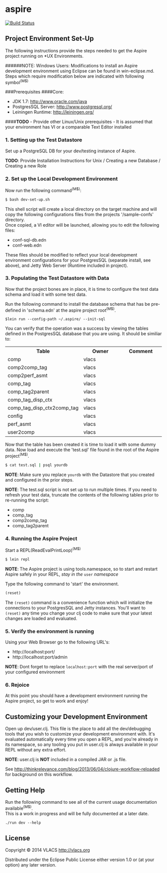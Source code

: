 # aspire
[![Build Status](https://travis-ci.org/vlacs/aspire.png?branch=master)](https://travis-ci.org/vlacs/aspire)


## Project Environment Set-Up
The following instructions provide the steps needed to get the Aspire project running on *UX Environments.

######NOTE: Windows Users: Modifications to install an Aspire development environment using Eclipse can be found in win-eclipse.md.  Steps which require modification below are indicated with following symbol<sup>(M$)</sup>

###Prerequisites
####Core:
- JDK 1.7: http://www.oracle.com/java
- PostgresSQL Server: http://www.postgresql.org/
- Leiningen Runtime: http://leiningen.org/

####<b>TODO</b> - Provide other Linux/Unix prerequisites - 
It is assumed that your environment has VI or a comparable Text Editor installed

### 1. Setting up the Test Datastore
Set up a PostgreSQL DB for your dev/testing instance of Aspire.

<b>TODO</b>: Provide Installation Instructions for Unix / Creating a new Database / Creating a new Role


### 2. Set up the Local Development Environment
Now run the following command<sup>(M$)</sup>:
```bash
$ bash dev-set-up.sh
```

This shell script will create a local directory on the target machine and will copy the following configurations files from the projects '/sample-confs' directory.  
Once copied, a VI editor will be launched, allowing you to edit the following files:
- conf-sql-db.edn
- conf-web.edn

These files should be modified to reflect your local development environment configurations for your PostgresSQL (separate install, see above),
and Jetty Web Server (Runtime included in project).

### 3. Populating the Test Datastore with Data
Now that the project bones are in place, it is time to configure the test data schema and load it with some test data.

Run the following command to install the database schema that has be pre-defined in 'schema.edn' at the aspire project root<sup>(M$)</sup>.
```
$lein run --config-path ~/.aspire/ --init-sql
```

You can verify that the operation was a success by viewing the tables defined in the PostgresSQL database that you are using.  It should be similiar to:
<table>
    <tr>
      <th class="ReportTableHeaderCell" width="33.3333333333333%">Table</th>
      <th class="ReportTableHeaderCell" width="33.3333333333333%">Owner</th>
      <th class="ReportTableHeaderCell" width="33.3333333333333%">Comment</th>
    </tr>
    <tr class="ReportDetailsEvenDataRow">
      <td class="ReportTableValueCell">comp</td>
      <td class="ReportTableValueCell">vlacs</td>
      <td class="ReportTableValueCell"> </td>
    </tr>
    <tr class="ReportDetailsOddDataRow">
      <td class="ReportTableValueCell">comp2comp_tag</td>
      <td class="ReportTableValueCell">vlacs</td>
      <td class="ReportTableValueCell"> </td>
    </tr>
    <tr class="ReportDetailsEvenDataRow">
      <td class="ReportTableValueCell">comp2perf_asmt</td>
      <td class="ReportTableValueCell">vlacs</td>
      <td class="ReportTableValueCell"> </td>
    </tr>
    <tr class="ReportDetailsOddDataRow">
      <td class="ReportTableValueCell">comp_tag</td>
      <td class="ReportTableValueCell">vlacs</td>
      <td class="ReportTableValueCell"> </td>
    </tr>
    <tr class="ReportDetailsEvenDataRow">
      <td class="ReportTableValueCell">comp_tag2parent</td>
      <td class="ReportTableValueCell">vlacs</td>
      <td class="ReportTableValueCell"> </td>
    </tr>
    <tr class="ReportDetailsOddDataRow">
      <td class="ReportTableValueCell">comp_tag_disp_ctx</td>
      <td class="ReportTableValueCell">vlacs</td>
      <td class="ReportTableValueCell"> </td>
    </tr>
    <tr class="ReportDetailsEvenDataRow">
      <td class="ReportTableValueCell">comp_tag_disp_ctx2comp_tag</td>
      <td class="ReportTableValueCell">vlacs</td>
      <td class="ReportTableValueCell"> </td>
    </tr>
    <tr class="ReportDetailsOddDataRow">
      <td class="ReportTableValueCell">config</td>
      <td class="ReportTableValueCell">vlacs</td>
      <td class="ReportTableValueCell"> </td>
    </tr>
    <tr class="ReportDetailsEvenDataRow">
      <td class="ReportTableValueCell">perf_asmt</td>
      <td class="ReportTableValueCell">vlacs</td>
      <td class="ReportTableValueCell"> </td>
    </tr>
    <tr class="ReportDetailsOddDataRow">
      <td class="ReportTableValueCell">user2comp</td>
      <td class="ReportTableValueCell">vlacs</td>
      <td class="ReportTableValueCell"> </td>
    </tr>
</table>


Now that the table has been created it is time to load it with some dummy data.  Now load and execute the 'test.sql' file found in the root of the Aspire project<sup>(M$)</sup>.
```bash
$ cat test.sql | psql yourdb
```

<b>NOTE</b>: Make sure you replace ```yourdb``` with the Datastore that you created and configured in the prior steps.

<b>NOTE</b>:  The test.sql script is not set up to run multiple times.  If you need to refresh your test data, truncate the contents of the following tables prior to re-running the script:
- comp
- comp_tag
- comp2comp_tag
- comp_tag2parent
      
      
### 4. Running the Aspire Project    
Start a REPL(ReadEvalPrintLoop)<sup>(M$)</sup>
```bash
$ lein repl
```

<b>NOTE</b>: The Aspire project is using tools.namespace, so to start and restart Aspire safely in your REPL, *stay in the* ```user``` *namespace*

Type the following command to 'start' the environment.
```clojure
(reset)
```

The ```(reset)``` command is a convenience function which will initialize the connections to your PostgresSQL and Jetty instances. 
You'll want to ```(reset)``` any time you change your clj code to make sure that your latest changes are loaded and evaluated.


### 5. Verify the environment is running
Using your Web Browser go to the following URL's:
- http://localhost:port/
- http://localhost:port/admin


<b>NOTE</b>: Dont forget to replace ```localhost:port``` with the real server/port of your configured environment


### 6. Rejoice
At this point you should have a development environment running the Aspire project, so get to work and enjoy!


## Customizing your Development Environment
Open up dev/user.clj. This file is the place to add all the dev/debugging tools that you wish to customize your development environment with. 
It's evaluated automatically every time you open a REPL, and you're already in its namespace, so any tooling you put in user.clj
 is always available in your REPL without any extra effort.

<b>NOTE</b>: user.clj is <b>NOT</b> included in a compiled JAR or .js file.

See http://thinkrelevance.com/blog/2013/06/04/clojure-workflow-reloaded for
background on this workflow.


## Getting Help

Run the following command to see all of the current usage documentation available<sup>(M$)</sup>.  
This is a work in progress and will be fully documented at a later date.
```clojure
./run dev --help
```

## License

Copyright © 2014 VLACS http://vlacs.org

Distributed under the Eclipse Public License either version 1.0 or (at
your option) any later version.
